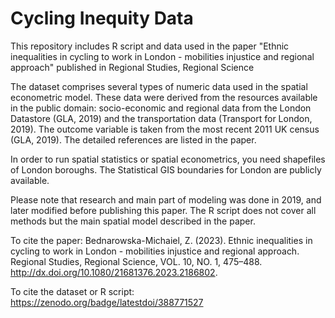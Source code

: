 # Cycling Inequity Data

This repository includes R script and data used in the paper "Ethnic inequalities in cycling to work in London - mobilities injustice and regional approach" published in Regional Studies, Regional Science

The dataset comprises several types of numeric data used in the spatial econometric model. These data were derived from the resources available in the public domain: socio-economic and regional data from the London Datastore (GLA, 2019) and the transportation data (Transport for London, 2019). The outcome variable is taken from the most recent 2011 UK census (GLA, 2019). The detailed references are listed in the paper.

In order to run spatial statistics or spatial econometrics, you need shapefiles of London boroughs. The Statistical GIS boundaries for London are publicly available.  

Please note that research and main part of modeling was done in 2019, and later modified before publishing this paper. The R script does not cover all methods but the main spatial model described in the paper.

To cite the paper:
Bednarowska-Michaiel, Z. (2023). Ethnic inequalities in cycling to work in London - mobilities injustice and regional approach. Regional Studies, Regional Science, VOL. 10, NO. 1, 475–488. http://dx.doi.org/10.1080/21681376.2023.2186802.

To cite the dataset or R script:
https://zenodo.org/badge/latestdoi/388771527 
